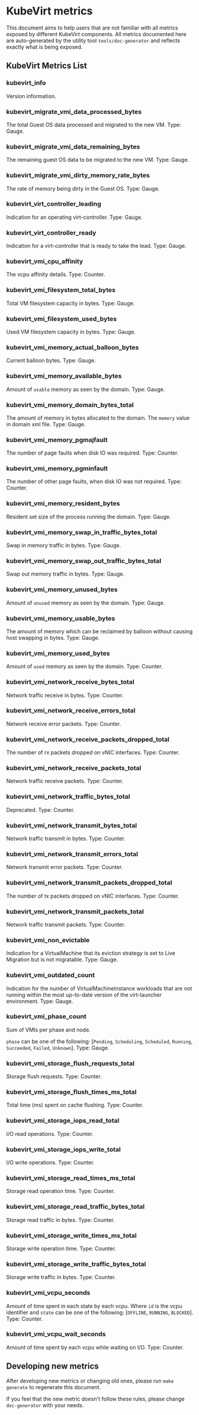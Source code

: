 <!--
	This is an auto-generated file.
	PLEASE DO NOT EDIT THIS FILE.
	See "Developing new metrics" below how to generate this file
-->

# KubeVirt metrics
This document aims to help users that are not familiar with all metrics exposed by different KubeVirt components.
All metrics documented here are auto-generated by the utility tool `tools/doc-generator` and reflects exactly what is being exposed.

## KubeVirt Metrics List
### kubevirt_info
Version information.

### kubevirt_migrate_vmi_data_processed_bytes
The total Guest OS data processed and migrated to the new VM. Type: Gauge.

### kubevirt_migrate_vmi_data_remaining_bytes
The remaining guest OS data to be migrated to the new VM. Type: Gauge.

### kubevirt_migrate_vmi_dirty_memory_rate_bytes
The rate of memory being dirty in the Guest OS. Type: Gauge.

### kubevirt_virt_controller_leading
Indication for an operating virt-controller. Type: Gauge.

### kubevirt_virt_controller_ready
Indication for a virt-controller that is ready to take the lead. Type: Gauge.

### kubevirt_vmi_cpu_affinity
The vcpu affinity details. Type: Counter.

### kubevirt_vmi_filesystem_total_bytes
Total VM filesystem capacity in bytes. Type: Gauge.

### kubevirt_vmi_filesystem_used_bytes
Used VM filesystem capacity in bytes. Type: Gauge.

### kubevirt_vmi_memory_actual_balloon_bytes
Current balloon bytes. Type: Gauge.

### kubevirt_vmi_memory_available_bytes
Amount of `usable` memory as seen by the domain. Type: Gauge.

### kubevirt_vmi_memory_domain_bytes_total
The amount of memory in bytes allocated to the domain. The `memory` value in domain xml file. Type: Gauge.

### kubevirt_vmi_memory_pgmajfault
The number of page faults when disk IO was required. Type: Counter.

### kubevirt_vmi_memory_pgminfault
The number of other page faults, when disk IO was not required. Type: Counter.

### kubevirt_vmi_memory_resident_bytes
Resident set size of the process running the domain. Type: Gauge.

### kubevirt_vmi_memory_swap_in_traffic_bytes_total
Swap in memory traffic in bytes. Type: Gauge.

### kubevirt_vmi_memory_swap_out_traffic_bytes_total
Swap out memory traffic in bytes. Type: Gauge.

### kubevirt_vmi_memory_unused_bytes
Amount of `unused` memory as seen by the domain. Type: Gauge.

### kubevirt_vmi_memory_usable_bytes
The amount of memory which can be reclaimed by balloon without causing host swapping in bytes. Type: Gauge.

### kubevirt_vmi_memory_used_bytes
Amount of `used` memory as seen by the domain. Type: Counter.

### kubevirt_vmi_network_receive_bytes_total
Network traffic receive in bytes. Type: Counter.

### kubevirt_vmi_network_receive_errors_total
Network receive error packets. Type: Counter.

### kubevirt_vmi_network_receive_packets_dropped_total
The number of rx packets dropped on vNIC interfaces. Type: Counter.

### kubevirt_vmi_network_receive_packets_total
Network traffic receive packets. Type: Counter.

### kubevirt_vmi_network_traffic_bytes_total
Deprecated. Type: Counter.

### kubevirt_vmi_network_transmit_bytes_total
Network traffic transmit in bytes. Type: Counter.

### kubevirt_vmi_network_transmit_errors_total
Network transmit error packets. Type: Counter.

### kubevirt_vmi_network_transmit_packets_dropped_total
The number of tx packets dropped on vNIC interfaces. Type: Counter.

### kubevirt_vmi_network_transmit_packets_total
Network traffic transmit packets. Type: Counter.

### kubevirt_vmi_non_evictable
Indication for a VirtualMachine that its eviction strategy is set to Live Migration but is not migratable. Type: Gauge.

### kubevirt_vmi_outdated_count
Indication for the number of VirtualMachineInstance workloads that are not running within the most up-to-date version of the virt-launcher environment. Type: Gauge.

### kubevirt_vmi_phase_count
Sum of VMIs per phase and node.

`phase` can be one of the following: [`Pending`, `Scheduling`, `Scheduled`, `Running`, `Succeeded`, `Failed`, `Unknown`]. Type: Gauge.

### kubevirt_vmi_storage_flush_requests_total
Storage flush requests. Type: Counter.

### kubevirt_vmi_storage_flush_times_ms_total
Total time (ms) spent on cache flushing. Type: Counter.

### kubevirt_vmi_storage_iops_read_total
I/O read operations. Type: Counter.

### kubevirt_vmi_storage_iops_write_total
I/O write operations. Type: Counter.

### kubevirt_vmi_storage_read_times_ms_total
Storage read operation time. Type: Counter.

### kubevirt_vmi_storage_read_traffic_bytes_total
Storage read traffic in bytes. Type: Counter.

### kubevirt_vmi_storage_write_times_ms_total
Storage write operation time. Type: Counter.

### kubevirt_vmi_storage_write_traffic_bytes_total
Storage write traffic in bytes. Type: Counter.

### kubevirt_vmi_vcpu_seconds
Amount of time spent in each state by each vcpu. Where `id` is the vcpu identifier and `state` can be one of the following: [`OFFLINE`, `RUNNING`, `BLOCKED`]. Type: Counter.

### kubevirt_vmi_vcpu_wait_seconds
Amount of time spent by each vcpu while waiting on I/O. Type: Counter.

## Developing new metrics
After developing new metrics or changing old ones, please run `make generate` to regenerate this document.

If you feel that the new metric doesn't follow these rules, please change `doc-generator` with your needs.

